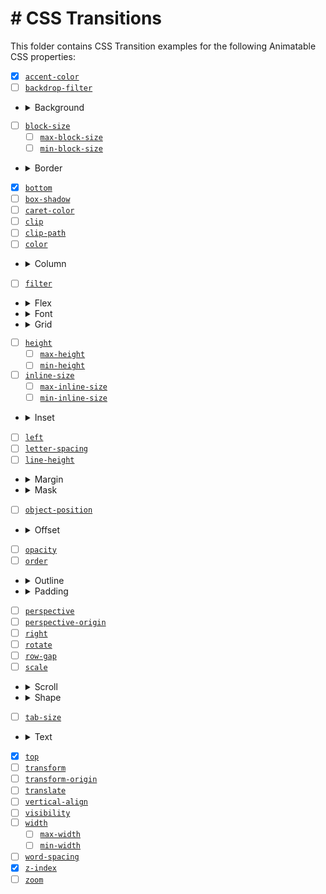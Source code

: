 # # CSS Transitions

This folder contains CSS Transition examples for the following Animatable CSS properties:

- [x] [`accent-color`](./accent-color.html)
- [ ] [`backdrop-filter`](./backdrop-filter.html)
- <details><summary>Background</summary>

    - [ ] [`background`](./background.html)
    - [x] [`background-color`](./background-color.html)
    - [ ] [`background-position`](./background-position.html)
    - [ ] [`background-size`](./background-size.html)
  </details>
- [ ] [`block-size`](./block-size.html)
    - [ ] [`max-block-size`](./max-block-size.html)
    - [ ] [`min-block-size`](./min-block-size.html)
- <details><summary>Border</summary>

    - [ ] [`border`](./border.html)
        - [ ] [`border-bottom`](./border-bottom.html)
        - [ ] [`border-left`](./border-left.html)
        - [ ] [`border-right`](./border-right.html)
        - [ ] [`border-top`](./border-top.html)
        - [x] [`border-color`](./border-color.html)
            - [ ] [`border-bottom-color`](./border-bottom-color.html)
            - [ ] [`border-left-color`](./border-left-color.html)
            - [ ] [`border-right-color`](./border-right-color.html)
            - [ ] [`border-top-color`](./border-top-color.html)
        - [ ] [`border-width`](./border-width.html)
            - [ ] [`border-bottom-width`](./border-bottom-width.html)
            - [ ] [`border-left-width`](./border-left-width.html)
            - [ ] [`border-right-width`](./border-right-width.html)
            - [ ] [`border-top-width`](./border-top-width.html)
        - <details><summary>Border Radius</summary>

            - [ ] [`border-radius`](./border-radius.html)
            - [ ] [`border-bottom-left-radius`](./border-bottom-left-radius.html)
            - [ ] [`border-bottom-right-radius`](./border-bottom-right-radius.html)
            - [ ] [`border-end-end-radius`](./border-end-end-radius.html)
            - [ ] [`border-end-start-radius`](./border-end-start-radius.html)
            - [ ] [`border-start-end-radius`](./border-start-end-radius.html)
            - [ ] [`border-start-start-radius`](./border-start-start-radius.html)
            - [ ] [`border-top-left-radius`](./border-top-left-radius.html)
            - [ ] [`border-top-right-radius`](./border-top-right-radius.html)
          </details>
        - <details><summary>Border Block</summary>

            - [ ] [`border-block-end`](./border-block-end.html)
            - [ ] [`border-block-end-color`](./border-block-end-color.html)
            - [ ] [`border-block-end-width`](./border-block-end-width.html)
            - [ ] [`border-block-start`](./border-block-start.html)
            - [ ] [`border-block-start-color`](./border-block-start-color.html)
            - [ ] [`border-block-start-width`](./border-block-start-width.html)
          </details>
        - [ ] [`border-image-outset`](./border-image-outset.html)
        - [ ] [`border-image-slice`](./border-image-slice.html)
        - [ ] [`border-image-width`](./border-image-width.html)
        - <details><summary>Border Inline</summary>

            - [ ] [`border-inline-end`](./border-inline-end.html)
            - [ ] [`border-inline-end-color`](./border-inline-end-color.html)
            - [ ] [`border-inline-end-width`](./border-inline-end-width.html)
            - [ ] [`border-inline-start`](./border-inline-start.html)
            - [ ] [`border-inline-start-color`](./border-inline-start-color.html)
            - [ ] [`border-inline-start-width`](./border-inline-start-width.html)
  </details>
- [x] [`bottom`](./bottom.html)
- [ ] [`box-shadow`](./box-shadow.html)
- [ ] [`caret-color`](./caret-color.html)
- [ ] [`clip`](./clip.html)
- [ ] [`clip-path`](./clip-path.html)
- [ ] [`color`](./color.html)
- <details><summary>Column</summary>

    - [ ] [`column-count`](./column-count.html)
    - [ ] [`column-gap`](./column-gap.html)
    - [ ] [`column-rule`](./column-rule.html)
    - [ ] [`column-rule-color`](./column-rule-color.html)
    - [ ] [`column-rule-width`](./column-rule-width.html)
    - [ ] [`column-width`](./column-width.html)
    - [ ] [`columns`](./columns.html)
  </details>
- [ ] [`filter`](./filter.html)
- <details><summary>Flex</summary>

    - [ ] [`flex`](./flex.html)
    - [ ] [`flex-basis`](./flex-basis.html)
    - [ ] [`flex-grow`](./flex-grow.html)
    - [ ] [`flex-shrink`](./flex-shrink.html)
  </details>
- <details><summary>Font</summary>

    - [ ] [`font`](./font.html)
    - [ ] [`font-size`](./font-size.html)
    - [ ] [`font-size-adjust`](./font-size-adjust.html)
    - [ ] [`font-stretch`](./font-stretch.html)
    - [ ] [`font-variation-settings`](./font-variation-settings.html)
    - [ ] [`font-weight`](./font-weight.html)
  </details>
- <details><summary>Grid</summary>

    - [ ] [`gap`](./gap.html)
    - [ ] [`grid-column-gap`](./grid-column-gap.html)
    - [ ] [`grid-gap`](./grid-gap.html)
    - [ ] [`grid-row-gap`](./grid-row-gap.html)
    - [ ] [`grid-template-columns`](./grid-template-columns.html)
    - [ ] [`grid-template-rows`](./grid-template-rows.html)
  </details>
- [ ] [`height`](./height.html)
    - [ ] [`max-height`](./max-height.html)
    - [ ] [`min-height`](./min-height.html)
- [ ] [`inline-size`](./inline-size.html)
    - [ ] [`max-inline-size`](./max-inline-size.html)
    - [ ] [`min-inline-size`](./min-inline-size.html)
- <details><summary>Inset</summary>

    - [ ] [`inset`](./inset.html)
    - [ ] [`inset-block`](./inset-block.html)
    - [ ] [`inset-block-end`](./inset-block-end.html)
    - [ ] [`inset-block-start`](./inset-block-start.html)
    - [ ] [`inset-inline`](./inset-inline.html)
    - [ ] [`inset-inline-end`](./inset-inline-end.html)
    - [ ] [`inset-inline-start`](./inset-inline-start.html)
  </details>
- [ ] [`left`](./left.html)
- [ ] [`letter-spacing`](./letter-spacing.html)
- [ ] [`line-height`](./line-height.html)
- <details><summary>Margin</summary>

    - [ ] [`margin`](./margin.html)
    - [ ] [`margin-block-end`](./margin-block-end.html)
    - [ ] [`margin-block-start`](./margin-block-start.html)
    - [ ] [`margin-bottom`](./margin-bottom.html)
    - [ ] [`margin-inline-end`](./margin-inline-end.html)
    - [ ] [`margin-inline-start`](./margin-inline-start.html)
    - [ ] [`margin-left`](./margin-left.html)
    - [ ] [`margin-right`](./margin-right.html)
    - [ ] [`margin-top`](./margin-top.html)
  </details>
- <details><summary>Mask</summary>

    - [ ] [`mask`](./mask.html)
    - [ ] [`mask-border`](./mask-border.html)
    - [ ] [`mask-position`](./mask-position.html)
    - [ ] [`mask-size`](./mask-size.html)
  </details>
- [ ] [`object-position`](./object-position.html)
- <details><summary>Offset</summary>

    - [ ] [`offset`](./offset.html)
    - [ ] [`offset-anchor`](./offset-anchor.html)
    - [ ] [`offset-distance`](./offset-distance.html)
    - [ ] [`offset-path`](./offset-path.html)
    - [ ] [`offset-position`](./offset-position.html)
    - [ ] [`offset-rotate`](./offset-rotate.html)
  </details>
- [ ] [`opacity`](./opacity.html)
- [ ] [`order`](./order.html)
- <details><summary>Outline</summary>

    - [ ] [`outline`](./outline.html)
    - [ ] [`outline-color`](./outline-color.html)
    - [ ] [`outline-offset`](./outline-offset.html)
    - [ ] [`outline-width`](./outline-width.html)
  </details>
- <details><summary>Padding</summary>

    - [ ] [`padding`](./padding.html)
    - [ ] [`padding-block-end`](./padding-block-end.html)
    - [ ] [`padding-block-start`](./padding-block-start.html)
    - [ ] [`padding-bottom`](./padding-bottom.html)
    - [ ] [`padding-inline-end`](./padding-inline-end.html)
    - [ ] [`padding-inline-start`](./padding-inline-start.html)
    - [ ] [`padding-left`](./padding-left.html)
    - [ ] [`padding-right`](./padding-right.html)
    - [ ] [`padding-top`](./padding-top.html)
  </details>
- [ ] [`perspective`](./perspective.html)
- [ ] [`perspective-origin`](./perspective-origin.html)
- [ ] [`right`](./right.html)
- [ ] [`rotate`](./rotate.html)
- [ ] [`row-gap`](./row-gap.html)
- [ ] [`scale`](./scale.html)
- <details><summary>Scroll</summary>

    - <details><summary>Scroll Margin</summary>

      - [ ] [`scroll-margin`](./scroll-margin.html)
      - [ ] [`scroll-margin-block`](./scroll-margin-block.html)
      - [ ] [`scroll-margin-block-end`](./scroll-margin-block-end.html)
      - [ ] [`scroll-margin-block-start`](./scroll-margin-block-start.html)
      - [ ] [`scroll-margin-bottom`](./scroll-margin-bottom.html)
      - [ ] [`scroll-margin-inline`](./scroll-margin-inline.html)
      - [ ] [`scroll-margin-inline-end`](./scroll-margin-inline-end.html)
      - [ ] [`scroll-margin-inline-start`](./scroll-margin-inline-start.html)
      - [ ] [`scroll-margin-left`](./scroll-margin-left.html)
      - [ ] [`scroll-margin-right`](./scroll-margin-right.html)
      - [ ] [`scroll-margin-top`](./scroll-margin-top.html)
    - <details><summary>Scroll Padding</summary>

      - [ ] [`scroll-padding`](./scroll-padding.html)
      - [ ] [`scroll-padding-block`](./scroll-padding-block.html)
      - [ ] [`scroll-padding-block-end`](./scroll-padding-block-end.html)
      - [ ] [`scroll-padding-block-start`](./scroll-padding-block-start.html)
      - [ ] [`scroll-padding-bottom`](./scroll-padding-bottom.html)
      - [ ] [`scroll-padding-inline`](./scroll-padding-inline.html)
      - [ ] [`scroll-padding-inline-end`](./scroll-padding-inline-end.html)
      - [ ] [`scroll-padding-inline-start`](./scroll-padding-inline-start.html)
      - [ ] [`scroll-padding-left`](./scroll-padding-left.html)
      - [ ] [`scroll-padding-right`](./scroll-padding-right.html)
      - [ ] [`scroll-padding-top`](./scroll-padding-top.html)
    - [ ] [`scroll-snap-coordinate`](./scroll-snap-coordinate.html)
    - [ ] [`scroll-snap-destination`](./scroll-snap-destination.html)
    - [ ] [`scrollbar-color`](./scrollbar-color.html)
    </details>
- <details><summary>Shape</summary>

    - [ ] [`shape-image-threshold`](./shape-image-threshold.html)
    - [ ] [`shape-margin`](./shape-margin.html)
    - [ ] [`shape-outside`](./shape-outside.html)
  </details>
- [ ] [`tab-size`](./tab-size.html)
- <details><summary>Text</summary>

    - [ ] [`text-decoration`](./text-decoration.html)
    - [ ] [`text-decoration-color`](./text-decoration-color.html)
    - [ ] [`text-decoration-thickness`](./text-decoration-thickness.html)
    - [ ] [`text-emphasis`](./text-emphasis.html)
    - [ ] [`text-emphasis-color`](./text-emphasis-color.html)
    - [ ] [`text-indent`](./text-indent.html)
    - [ ] [`text-shadow`](./text-shadow.html)
    - [ ] [`text-underline-offset`](./text-underline-offset.html)
  </details>
- [x] [`top`](./top.html)
- [ ] [`transform`](./transform.html)
- [ ] [`transform-origin`](./transform-origin.html)
- [ ] [`translate`](./translate.html)
- [ ] [`vertical-align`](./vertical-align.html)
- [ ] [`visibility`](./visibility.html)
- [ ] [`width`](./width.html)
    - [ ] [`max-width`](./max-width.html)
    - [ ] [`min-width`](./min-width.html)
- [ ] [`word-spacing`](./word-spacing.html)
- [x] [`z-index`](./z-index.html)
- [ ] [`zoom`](./zoom.html)

